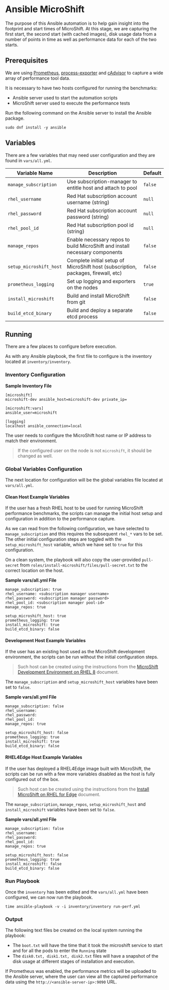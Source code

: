 # Ansible MicroShift

The purpose of this Ansible automation is to help gain insight into the footprint and start times of MicroShift.
At this stage, we are capturing the first start, the second start (with cached images), disk usage data from a
number of points in time as well as performance data for each of the two starts.

## Prerequisites

We are using [Prometheus](https://prometheus.io/), [process-exporter](https://github.com/ncabatoff/process-exporter) and [cAdvisor](https://github.com/google/cadvisor) to capture a wide array of performance tool data.

It is necessary to have two hosts configured for running the benchmarks:
* Ansible server used to start the automation scripts
* MicroShift server used to execute the performance tests

Run the following command on the Ansible server to install the Ansible package.
```
sudo dnf install -y ansible
```

## Variables

There are a few variables that may need user configuration and they are found in `vars/all.yml`.

| Variable Name  | Description | Default |
| -------------- | ----------- | ------- |
| `manage_subscription` | Use subscription-manager to entitle host and attach to pool | `false` |
| `rhel_username` | Red Hat subscription account username (string) | `null` | 
| `rhel_password` | Red Hat subscription account password (string) | `null` | 
| `rhel_pool_id` | Red Hat subscription pool id (string) | `null` | 
| `manage_repos` | Enable necessary repos to build MicroShift and install necessary components | `false` |
| `setup_microshift_host` | Complete initial setup of MicroShift host (subscription, packages, firewall, etc) | `false` |
| `prometheus_logging` | Set up logging and exporters on the nodes | `true` |
| `install_microshift` | Build and install MicroShift from git | `false` |
| `build_etcd_binary` | Build and deploy a separate etcd process | `false` |

## Running

There are a few places to configure before execution.

As with any Ansible playbook, the first file to configure is the inventory located at `inventory/inventory`.

### Inventory Configuration

**Sample Inventory File**
```
[microshift]
microshift-dev ansible_host=microshift-dev private_ip=

[microshift:vars]
ansible_user=microshift

[logging]
localhost ansible_connection=local
```

The user needs to configure the MicroShift host name or IP address to match their environment.
> If the configured user on the node is not `microshift`, it should be changed as well.

### Global Variables Configuration

The next location for configuration will be the global variables file located at `vars/all.yml`.

#### Clean Host Example Variables

If the user has a fresh RHEL host to be used for running MicroShift performance benchmarks, the scripts can manage the initial host setup and configuration in addition to the performance capture.

As we can read from the following configuration, we have selected to `manage_subscription` and this requires the subsequent `rhel_*` vars to be set.
The other initial configuration steps are toggled with the `setup_microshift_host` variable, which we have set to `true` for this configuration.

On a clean system, the playbook will also copy the user-provided `pull-secret` from `roles/install-microshift/files/pull-secret.txt` to the correct location on the host.

**Sample vars/all.yml File**
```
manage_subscription: true
rhel_username: <subscription manager username>
rhel_password: <subscription manager password>
rhel_pool_id: <subscription manager pool-id>
manage_repos: true

setup_microshift_host: true
prometheus_logging: true
install_microshift: true
build_etcd_binary: false
```

#### Development Host Example Variables

If the user has an existing host used as the MicroShift development environment, the scripts can be run without the initial configuration steps.
> Such host can be created using the instructions from the [MicroShift Development Environment on RHEL 8](../docs/devenv_rhel8.md) document.

The `manage_subscription` and `setup_microshift_host` variables have been set to `false`.

**Sample vars/all.yml File**
```
manage_subscription: false
rhel_username:
rhel_password:
rhel_pool_id:
manage_repos: true

setup_microshift_host: false
prometheus_logging: true
install_microshift: true
build_etcd_binary: false
```

#### RHEL4Edge Host Example Variables

If the user has deployed a RHEL4Edge image built with MicroShift, the scripts can be run with a few more variables disabled as the host is fully configured out of the box.
> Such host can be created using the instructions from the [Install MicroShift on RHEL for Edge](../docs/rhel4edge_iso.md) document.

The `manage_subscription`, `manage_repos`, `setup_microshift_host` and `install_microshift` variables have been set to `false`.

**Sample vars/all.yml File**
```
manage_subscription: false
rhel_username:
rhel_password:
rhel_pool_id:
manage_repos: true

setup_microshift_host: false
prometheus_logging: true
install_microshift: false
build_etcd_binary: false
```

### Run Playbook

Once the `inventory` has been edited and the `vars/all.yml` have been configured, we can now run the playbook.
```
time ansible-playbook -v -i inventory/inventory run-perf.yml
```

### Output

The following text files be created on the local system running the playbook:
- The `boot.txt` will have the time that it took the microshift service to start and for all the pods to enter the `Running` state
- The `disk0.txt, disk1.txt, disk2.txt` files will have a snapshot of the disk usage at different stages of installation and execution.

If Prometheus was enabled, the performance metrics will be uploaded to the Ansible server, where the user can view all the captured performance data using the `http://<ansible-server-ip>:9090` URL.
